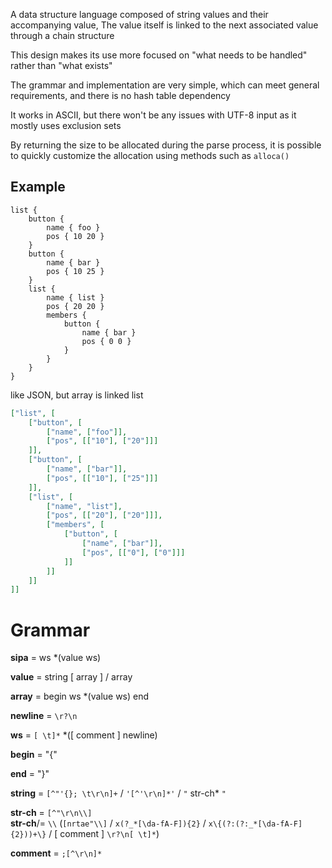 A data structure language composed of string values and their accompanying value,
The value itself is linked to the next associated value through a chain structure

This design makes its use more focused on "what needs to be handled" rather than "what exists"

The grammar and implementation are very simple, which can meet general requirements,
and there is no hash table dependency

It works in ASCII, but there won't be any issues with UTF-8 input as it mostly uses exclusion sets

By returning the size to be allocated during the parse process,
it is possible to quickly customize the allocation using methods such as `alloca()`

Example
---

```
list {
    button {
        name { foo }
        pos { 10 20 }
    }
    button {
        name { bar }
        pos { 10 25 }
    }
    list {
        name { list }
        pos { 20 20 }
        members {
            button {
                name { bar }
                pos { 0 0 }
            }
        }
    }
}
```

like JSON, but array is linked list

```json
["list", [
    ["button", [
        ["name", ["foo"]],
        ["pos", [["10"], ["20"]]]
    ]],
    ["button", [
        ["name", ["bar"]],
        ["pos", [["10"], ["25"]]]
    ]],
    ["list", [
        ["name", "list"],
        ["pos", [["20"], ["20"]]],
        ["members", [
            ["button", [
                ["name", ["bar"]],
                ["pos", [["0"], ["0"]]]
            ]]
        ]]
    ]]
]]
```

# Grammar

**sipa** = ws \*(value ws)

**value** = string [ array ] / array

**array** = begin ws \*(value ws) end

**newline** = `\r?\n`

**ws** = `[ \t]*` \*([ comment ] newline)

**begin** = "{"

**end** = "}"

**string** = `[^"'{}; \t\r\n]+` / `'[^'\r\n]*'` / `"` str-ch* `"`

**str-ch** = `[^"\r\n\\]`\
**str-ch**/= `\\` (`[nrtae"\\]` / `x(?_*[\da-fA-F]){2}` / `x\{(?:(?:_*[\da-fA-F]{2}))+\}` / [ comment ] `\r?\n[ \t]*`)

**comment** = `;[^\r\n]*`
